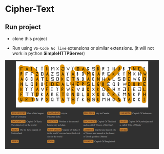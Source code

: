 # Cipher-Text

## Run project 

- clone this project

- Run using `VS-Code Go live` extensions or similar extensions. (it will not work in python **SimpleHTTPServer**)

![alt text](https://raw.githubusercontent.com/sabbir-hossain/cipher-text/main/assets/screen-shot.png)

